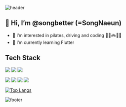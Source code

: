 
<!---
songbetter/songbetter is a ✨ special ✨ repository because its `README.md` (this file) appears on your GitHub profile.
You can click the Preview link to take a look at your changes.
--->

![header](https://capsule-render.vercel.app/api?type=wave&color=gradient&height=300&section=header&text=better%20than&fontSize=90)

## 👋 Hi, I’m @songbetter (=SongNaeun)
- 👀 I’m interested in pilates, driving and coding 🤸‍♀️🚲🛴🚙
- 🌱 I’m currently learning Flutter
<!-- - 📫 How to reach me :<a href="https://velog.io/@songbetter/series"><img src="https://img.shields.io/badge/Velog-38B2AC?style=flat-square"/></a>
  <a href="mailto:5ongnaeu17@gmail.com"><img src="https://img.shields.io/badge/Gmail-F7342E?style=flat-square&logo=Gmail&logoColor=white"/></a> -->
 
</p>

## Tech Stack
<p align="left">
  
<img src="https://img.shields.io/badge/Flutter-1572B6?style=flat-square&logo=Flutter&logoColor=white"/>
<img src="https://img.shields.io/badge/React & ReactNative-61DAFB?style=flat-square&logo=React&logoColor=white"/> 
<img src="https://img.shields.io/badge/framework7-DC382D?style=flat-square&logo=framework7&logoColor=white"/>

<p align="left">
<img src="https://img.shields.io/badge/Storybook-fb4685?style=flat-square&logo=Storybook&logoColor=white"/>
<img src="https://img.shields.io/badge/styledcomponents-DB7093?style=flat-square&logo=styled-components&logoColor=white"/>
<img src="https://img.shields.io/badge/TailwindCSS-38B2AC?style=flat-square&logo=Tailwind-CSS&logoColor=white"/> 
<img src="https://img.shields.io/badge/Sass-DB7093?style=flat-square&logo=Sass&logoColor=white"/>
</p>


[![Top Langs](https://github-readme-stats.vercel.app/api/top-langs/?username=songbetter&layout=compact)](https://github.com/songbetter/github-readme-stats)


![footer](https://capsule-render.vercel.app/api?type=wave&color=gradient&height=300&section=footer&text=Yesterday&fontSize=90)
